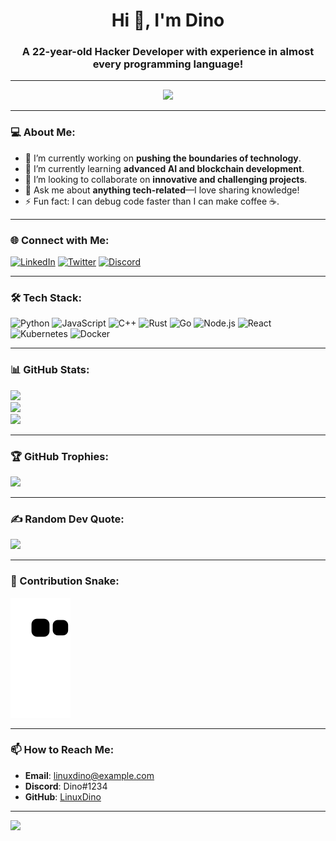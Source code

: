 <h1 align="center">Hi 👋, I'm Dino</h1>
<h3 align="center">A 22-year-old Hacker Developer with experience in almost every programming language!</h3>

---

<div align="center">
  <img src="https://media.giphy.com/media/3o7abKhOpu0NwenH3O/giphy.gif" width="200">
</div>

---

### 💻 About Me:
- 🔭 I’m currently working on **pushing the boundaries of technology**.
- 🌱 I’m currently learning **advanced AI and blockchain development**.
- 👯 I’m looking to collaborate on **innovative and challenging projects**.
- 💬 Ask me about **anything tech-related**—I love sharing knowledge!
- ⚡ Fun fact: I can debug code faster than I can make coffee ☕.

---

### 🌐 Connect with Me:
[![LinkedIn](https://img.shields.io/badge/LinkedIn-%230077B5.svg?style=for-the-badge&logo=linkedin&logoColor=white)](https://linkedin.com/in/LinuxDino) 
[![Twitter](https://img.shields.io/badge/Twitter-%231DA1F2.svg?style=for-the-badge&logo=twitter&logoColor=white)](https://twitter.com/LinuxDino) 
[![Discord](https://img.shields.io/badge/Discord-%237289DA.svg?style=for-the-badge&logo=discord&logoColor=white)](https://discord.gg/wagxzStdcR)

---

### 🛠️ Tech Stack:
![Python](https://img.shields.io/badge/Python-%2314354C.svg?style=for-the-badge&logo=python&logoColor=white) 
![JavaScript](https://img.shields.io/badge/JavaScript-%23F7DF1E.svg?style=for-the-badge&logo=javascript&logoColor=black) 
![C++](https://img.shields.io/badge/C++-%2300599C.svg?style=for-the-badge&logo=c%2B%2B&logoColor=white) 
![Rust](https://img.shields.io/badge/Rust-%23000000.svg?style=for-the-badge&logo=rust&logoColor=white) 
![Go](https://img.shields.io/badge/Go-%2300ADD8.svg?style=for-the-badge&logo=go&logoColor=white) 
![Node.js](https://img.shields.io/badge/Node.js-%23339933.svg?style=for-the-badge&logo=node.js&logoColor=white) 
![React](https://img.shields.io/badge/React-%2361DAFB.svg?style=for-the-badge&logo=react&logoColor=black) 
![Kubernetes](https://img.shields.io/badge/Kubernetes-%23326CE5.svg?style=for-the-badge&logo=kubernetes&logoColor=white) 
![Docker](https://img.shields.io/badge/Docker-%230db7ed.svg?style=for-the-badge&logo=docker&logoColor=white)

---

### 📊 GitHub Stats:
![](https://github-readme-stats.vercel.app/api?username=LinuxDino&theme=radical&hide_border=false&include_all_commits=true&count_private=true)<br/>
![](https://github-readme-streak-stats.herokuapp.com/?user=LinuxDino&theme=radical&hide_border=false)<br/>
![](https://github-readme-stats.vercel.app/api/top-langs/?username=LinuxDino&theme=radical&hide_border=false&include_all_commits=true&count_private=true&layout=compact)

---

### 🏆 GitHub Trophies:
![](https://github-profile-trophy.vercel.app/?username=LinuxDino&theme=radical&no-frame=false&no-bg=false&margin-w=4)

---

### ✍️ Random Dev Quote:
![](https://quotes-github-readme.vercel.app/api?type=horizontal&theme=radical)

---

### 🐍 Contribution Snake:
![Snake animation](https://github.com/LinuxDino/LinuxDino/blob/output/github-contribution-grid-snake.svg)

---

### 📫 How to Reach Me:
- **Email**: [linuxdino@example.com](mailto:linuxdino@example.com)
- **Discord**: Dino#1234
- **GitHub**: [LinuxDino](https://github.com/LinuxDino)

---

![](https://komarev.com/ghpvc/?username=LinuxDino&label=Profile+Views&color=brightgreen)
